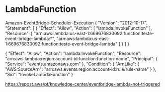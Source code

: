 # LambdaFunction


Amazon-EventBridge-Scheduler-Execution
{
    "Version": "2012-10-17",
    "Statement": [
        {
            "Effect": "Allow",
            "Action": [
                "lambda:InvokeFunction"
            ],
            "Resource": [
                "arn:aws:lambda:us-east-1:669676830092:function:teste-event-bridge-lambda:*",
                "arn:aws:lambda:us-east-1:669676830092:function:teste-event-bridge-lambda"
            ]
        }
    ]
}


{
  "Effect": "Allow",
  "Action": "lambda:InvokeFunction",
  "Resource": "arn:aws:lambda:region:account-id:function:function-name",
  "Principal": {
    "Service": "events.amazonaws.com"
  },
  "Condition": {
    "ArnLike": {
      "AWS:SourceArn": "arn:aws:events:region:account-id:rule/rule-name"
    }
  },
  "Sid": "InvokeLambdaFunction"
}


https://repost.aws/pt/knowledge-center/eventbridge-lambda-not-triggered